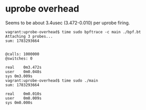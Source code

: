 # uprobe overhead

Seems to be about 3.4usec (3.472-0.010) per uprobe firing.

```
vagrant:uprobe-overhead$ time sudo bpftrace -c main ./bpf.bt 
Attaching 3 probes...
sum: 1783293664


@calls: 1000000
@switches: 0

real	0m3.472s
user	0m0.048s
sys	0m3.009s
vagrant:uprobe-overhead$ time sudo ./main 
sum: 1783293664

real	0m0.010s
user	0m0.009s
sys	0m0.000s
```
